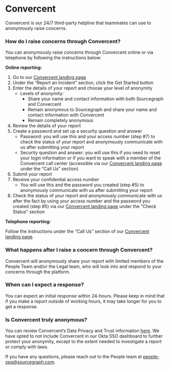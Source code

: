 # Convercent

Convercent is our 24/7 third-party helpline that teammates can use to anonymously raise concerns.

### How do I raise concerns through Convercent?

You can anonymously raise concerns through Convercent online or via telephone by following the instructions below:

**Online reporting:**

1. Go to our [Convercent landing page](https://app.convercent.com/en-US/LandingPage/384ff5dc-cf85-ec11-a988-000d3ab9f296)
2. Under the “Report an Incident” section, click the Get Started button
3. Enter the details of your report and choose your level of anonymity
   - Levels of anonymity:
     - Share your name and contact information with both Sourcegraph and Convercent
     - Remain anonymous to Sourcegraph and share your name and contact information with Convercent
     - Remain completely anonymous
4. Review the details of your report
5. Create a password and set up a security question and answer
   - Password: you will use this and your access number (step #7) to check the status of your report and anonymously communicate with us after submitting your report
   - Security question and answer: you will use this if you need to reset your login information or if you want to speak with a member of the Convercent call center (accessible via our [Convercent landing page](https://app.convercent.com/en-US/LandingPage/384ff5dc-cf85-ec11-a988-000d3ab9f296) under the “Call Us” section)
6. Submit your report
7. Receive your confidential access number
   - You will use this and the password you created (step #5) to anonymously communicate with us after submitting your report
8. Check the status of your report and anonymously communicate with us after the fact by using your access number and the password you created (step #5) via our [Convercent landing page](https://app.convercent.com/en-US/LandingPage/384ff5dc-cf85-ec11-a988-000d3ab9f296) under the "Check Status" section

**Telephone reporting:**

Follow the instructions under the “Call Us” section of our [Convercent landing page](https://app.convercent.com/en-US/LandingPage/384ff5dc-cf85-ec11-a988-000d3ab9f296).

### What happens after I raise a concern through Convercent?

Convercent will anonymously share your report with limited members of the People Team and/or the Legal team, who will look into and respond to your concerns through the platform.

### When can I expect a response?

You can expect an initial response within 24-hours. Please keep in mind that if you make a report outside of working hours, it may take longer for you to get a response.

### **Is Convercent truly anonymous?**

You can review Convercent’s Data Privacy and Trust information [here](https://www.convercent.com/data-privacy-trust). We have opted to not include Convercent in our Okta SSO dashboard to further protect your anonymity, except to the extent needed to investigate a report or comply with laws.

If you have any questions, please reach out to the People team at [people-ops@sourcegraph.com](mailto:people-ops@sourcegraph.com).
